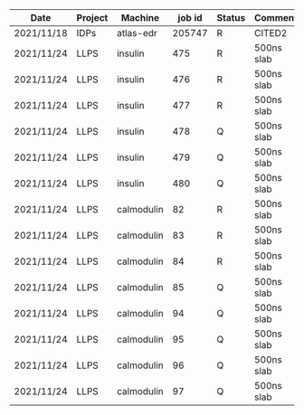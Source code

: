 |    Date     |   Project   |   Machine  |  job id  |  Status  |    Comment    |
| ----------- | ----------- | ---------- | -------- | -------- | ------------- |
| 2021/11/18  |     IDPs    |  atlas-edr |  205747  |     R    |    CITED2     |
| 2021/11/24  |    LLPS     |   insulin  |   475    |     R    |   500ns slab  |
| 2021/11/24  |    LLPS     |   insulin  |   476    |     R    |   500ns slab  |
| 2021/11/24  |    LLPS     |   insulin  |   477    |     R    |   500ns slab  |
| 2021/11/24  |    LLPS     |   insulin  |   478    |     Q    |   500ns slab  |
| 2021/11/24  |    LLPS     |   insulin  |   479    |     Q    |   500ns slab  |
| 2021/11/24  |    LLPS     |   insulin  |   480    |     Q    |   500ns slab  |
| 2021/11/24  |    LLPS     | calmodulin |    82    |     R    |   500ns slab  |
| 2021/11/24  |    LLPS     | calmodulin |    83    |     R    |   500ns slab  |
| 2021/11/24  |    LLPS     | calmodulin |    84    |     R    |   500ns slab  |
| 2021/11/24  |    LLPS     | calmodulin |    85    |     Q    |   500ns slab  |
| 2021/11/24  |    LLPS     | calmodulin |    94    |     Q    |   500ns slab  |
| 2021/11/24  |    LLPS     | calmodulin |    95    |     Q    |   500ns slab  |
| 2021/11/24  |    LLPS     | calmodulin |    96    |     Q    |   500ns slab  |
| 2021/11/24  |    LLPS     | calmodulin |    97    |     Q    |   500ns slab  |
     
     
     
     
     
     

